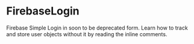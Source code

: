FirebaseLogin
=============

Firebase Simple Login in soon to be deprecated form. Learn how to track and store user objects without it by reading the inline comments.
